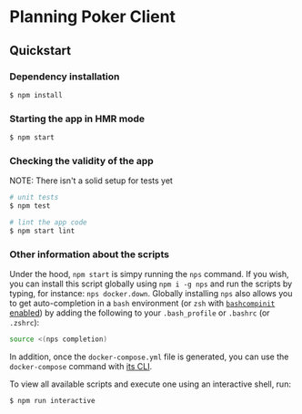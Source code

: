 # Planning Poker Client

## Quickstart

### Dependency installation
```bash
$ npm install
```

### Starting the app in HMR mode
```bash
$ npm start
```

### Checking the validity of the app
NOTE: There isn't a solid setup for tests yet
```bash
# unit tests
$ npm test

# lint the app code
$ npm start lint
```

### Other information about the scripts
Under the hood, `npm start` is simpy running the `nps` command.  If you wish, you can install this script globally using `npm i -g nps` and run the scripts by typing, for instance: `nps docker.down`.  Globally installing `nps` also allows you to get auto-completion in a `bash` environment (or `zsh` with [`bashcompinit` enabled](https://stackoverflow.com/a/27853970/2939688)) by adding the following to your `.bash_profile` or `.bashrc` (or `.zshrc`):
```bash
source <(nps completion)
```

In addition, once the `docker-compose.yml` file is generated, you can use the `docker-compose` command with [its CLI](https://docs.docker.com/compose/reference/overview/).

To view all available scripts and execute one using an interactive shell, run:
```bash
$ npm run interactive
```

